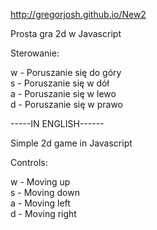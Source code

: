 http://gregorjosh.github.io/New2

Prosta gra 2d w Javascript  

Sterowanie:  

w - Poruszanie się do góry  
s - Poruszanie się w dół  
a - Poruszanie się w lewo  
d - Poruszanie się w prawo  

-----IN ENGLISH------  

Simple 2d game in Javascript  

Controls:  

w - Moving up  
s - Moving down  
a - Moving left  
d - Moving right  